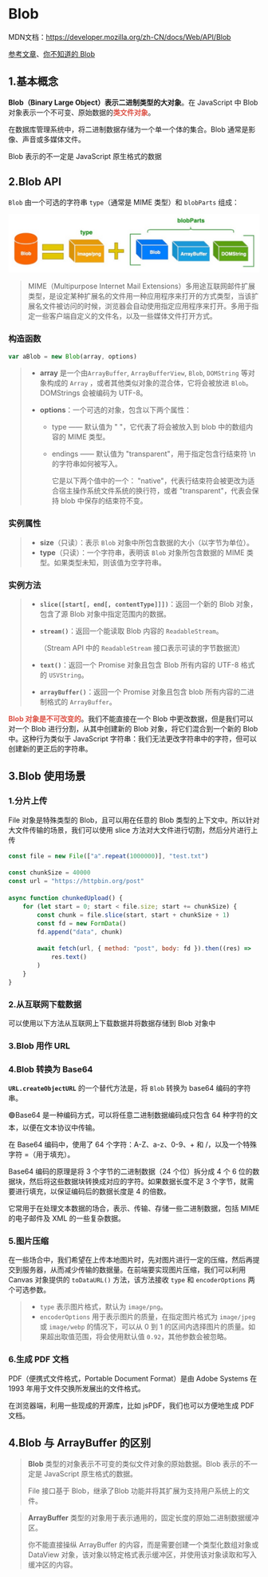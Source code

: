 # Blob

MDN文档：https://developer.mozilla.org/zh-CN/docs/Web/API/Blob

[参考文章](https://blog.csdn.net/yaojiqic/article/details/125090825)、[你不知道的 Blob](https://segmentfault.com/a/1190000022812794)

## 1.基本概念

**Blob（Binary Large Object）**表示**二进制类型的大对象**。在 JavaScript 中 Blob 对象表示一个不可变、原始数据的<strong style="color:#DD5145">类文件对象</strong>。

在数据库管理系统中，将二进制数据存储为一个单一个体的集合。Blob 通常是影像、声音或多媒体文件。

Blob 表示的不一定是 JavaScript 原生格式的数据

## 2.Blob API

`Blob` 由一个可选的字符串 `type`（通常是 MIME 类型）和 `blobParts` 组成：

![](Blob.assets/BlobAPI.png)

> MIME（Multipurpose Internet Mail Extensions）多用途互联网邮件扩展类型，是设定某种扩展名的文件用一种应用程序来打开的方式类型，当该扩展名文件被访问的时候，浏览器会自动使用指定应用程序来打开。多用于指定一些客户端自定义的文件名，以及一些媒体文件打开方式。

### 构造函数

```js
var aBlob = new Blob(array, options)
```

> - **array** 是一个由`ArrayBuffer`, `ArrayBufferView`, `Blob`, `DOMString` 等对象构成的 `Array` ，或者其他类似对象的混合体，它将会被放进 `Blob`。DOMStrings 会被编码为 UTF-8。
>
> - **options**：一个可选的对象，包含以下两个属性：
>
>   - type —— 默认值为 " "，它代表了将会被放入到 blob 中的数组内容的 MIME 类型。
>
>   - endings —— 默认值为 "transparent"，用于指定包含行结束符 \n 的字符串如何被写入。 
>
>     它是以下两个值中的一个： "native"，代表行结束符会被更改为适合宿主操作系统文件系统的换行符，或者 "transparent"，代表会保持 blob 中保存的结束符不变。

### 实例属性

> - **size**（只读）：表示 `Blob` 对象中所包含数据的大小（以字节为单位）。
> - **type**（只读）：一个字符串，表明该 `Blob` 对象所包含数据的 MIME 类型。如果类型未知，则该值为空字符串。

### 实例方法

> - **`slice([start[, end[, contentType]]])`**：返回一个新的 Blob 对象，包含了源 Blob 对象中指定范围内的数据。
>
> - **`stream()`**：返回一个能读取 Blob 内容的 `ReadableStream`。
>
>   （Stream API 中的 `ReadableStream` 接口表示可读的字节数据流）
>
> - **`text()`**：返回一个 Promise 对象且包含 Blob 所有内容的 UTF-8 格式的 `USVString`。
>
> - **`arrayBuffer()`**：返回一个 Promise 对象且包含 blob 所有内容的二进制格式的 `ArrayBuffer`。

<strong style="color:#DD5145">Blob 对象是不可改变的</strong>。我们不能直接在一个 Blob 中更改数据，但是我们可以对一个 Blob 进行分割，从其中创建新的 Blob 对象，将它们混合到一个新的 Blob 中。这种行为类似于 JavaScript 字符串：我们无法更改字符串中的字符，但可以创建新的更正后的字符串。





## 3.Blob 使用场景

### 1.分片上传

File 对象是特殊类型的 Blob，且可以用在任意的 Blob 类型的上下文中。所以针对大文件传输的场景，我们可以使用 slice 方法对大文件进行切割，然后分片进行上传

```js
const file = new File(["a".repeat(1000000)], "test.txt")

const chunkSize = 40000
const url = "https://httpbin.org/post"

async function chunkedUpload() {
    for (let start = 0; start < file.size; start += chunkSize) {
        const chunk = file.slice(start, start + chunkSize + 1)
        const fd = new FormData()
        fd.append("data", chunk)

        await fetch(url, { method: "post", body: fd }).then((res) =>
            res.text()
        )
    }
}
```









### 2.从互联网下载数据

可以使用以下方法从互联网上下载数据并将数据存储到 Blob 对象中

### 3.Blob 用作 URL

### 4.Blob 转换为 Base64

**`URL.createObjectURL`** 的一个替代方法是，将 `Blob` 转换为 base64 编码的字符串。

🟢Base64 是一种编码方式，可以将任意二进制数据编码成只包含 64 种字符的文本，以便在文本协议中传输。

在 Base64 编码中，使用了 64 个字符：A-Z、a-z、0-9、+ 和 /，以及一个特殊字符 =（用于填充）。 

Base64 编码的原理是将 3 个字节的二进制数据（24 个位）拆分成 4 个 6 位的数据块，然后将这些数据块转换成对应的字符。如果数据长度不足 3 个字节，就需要进行填充，以保证编码后的数据长度是 4 的倍数。

它常用于在处理文本数据的场合，表示、传输、存储一些二进制数据，包括 MIME 的电子邮件及 XML 的一些复杂数据。



### 5.图片压缩

在一些场合中，我们希望在上传本地图片时，先对图片进行一定的压缩，然后再提交到服务器，从而减少传输的数据量。在前端要实现图片压缩，我们可以利用 Canvas 对象提供的 `toDataURL()` 方法，该方法接收 `type` 和 `encoderOptions` 两个可选参数。

> - `type` 表示图片格式，默认为 `image/png`。
> - `encoderOptions` 用于表示图片的质量，在指定图片格式为 `image/jpeg` 或 `image/webp` 的情况下，可以从 0 到 1 的区间内选择图片的质量。如果超出取值范围，将会使用默认值 `0.92`，其他参数会被忽略。

### 6.生成 PDF 文档

PDF（便携式文件格式，Portable Document Format）是由 Adobe Systems 在 1993 年用于文件交换所发展出的文件格式。

在浏览器端，利用一些现成的开源库，比如 jsPDF，我们也可以方便地生成 PDF 文档。



## 4.Blob 与 ArrayBuffer 的区别

> **Blob** 类型的对象表示不可变的类似文件对象的原始数据。Blob 表示的不一定是 JavaScript 原生格式的数据。
>
> File 接口基于 Blob，继承了Blob 功能并将其扩展为支持用户系统上的文件。

> **ArrayBuffer** 类型的对象用于表示通用的，固定长度的原始二进制数据缓冲区。
>
> 你不能直接操纵 ArrayBuffer 的内容，而是需要创建一个类型化数组对象或 DataView 对象，该对象以特定格式表示缓冲区，并使用该对象读取和写入缓冲区的内容。

